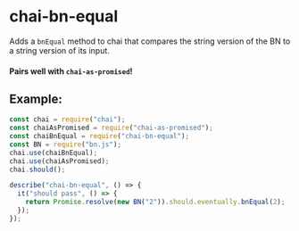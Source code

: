 # chai-bn-equal

Adds a `bnEqual` method to chai that compares the string version of the BN to a string version of its input.

#### Pairs well with `chai-as-promised`!

## Example:

```js
const chai = require("chai");
const chaiAsPromised = require("chai-as-promised");
const chaiBnEqual = require("chai-bn-equal");
const BN = require("bn.js");
chai.use(chaiBnEqual);
chai.use(chaiAsPromised);
chai.should();

describe("chai-bn-equal", () => {
  it("should pass", () => {
    return Promise.resolve(new BN("2")).should.eventually.bnEqual(2);
  });
});
```
